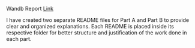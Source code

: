 Wandb Report [Link](https://wandb.ai/ma24m022-indian-institute-of-technology-madras/DL_CNN/reports/-ma24m022-s-DL_CNN_MA24M022-Assignment-2--VmlldzoxMjEwNzkzMw?accessToken=pme0j6aj595g7t66rni209vh58j0vuc87qxfu56x1zlav8exc6lx7scohhxggdba)

I have created two separate README files for Part A and Part B to provide clear and organized explanations. Each README is placed inside its respective folder for better structure and justification of the work done in each part.
